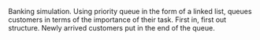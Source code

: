  Banking simulation.
 Using priority queue in the form of a linked list, queues customers in terms of the importance of their task.
 First in, first out structure. Newly arrived customers put in the end of the queue.

